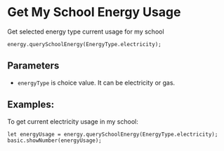 # Get My School Energy Usage

Get selected energy type current usage for my school 

```sig
energy.querySchoolEnergy(EnergyType.electricity);
```

## Parameters

* `energyType` is choice value. It can be electricity or gas.

## Examples:

To get current electricity usage in my school:

```blocks
let energyUsage = energy.querySchoolEnergy(EnergyType.electricity);
basic.showNumber(energyUsage);
```

